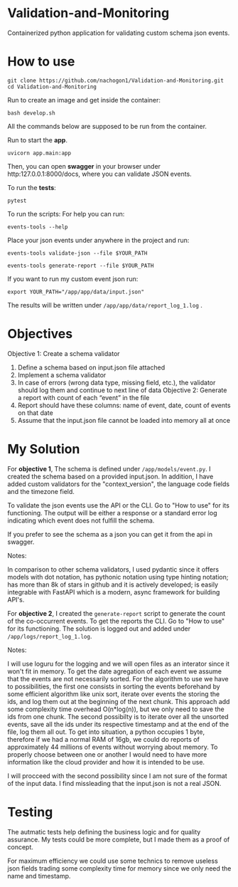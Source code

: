 # Validation-and-Monitoring
Containerized python application for validating custom schema json events.


# How to use

```
git clone https://github.com/nachogon1/Validation-and-Monitoring.git
cd Validation-and-Monitoring
```

Run to create an image and get inside the container:
```
bash develop.sh
```


All the commands below are supposed to be run from the container.

Run to start the **app**.
```
uvicorn app.main:app
```

Then, you can open **swagger** in your browser under http:127.0.0.1:8000/docs, 
where you can validate JSON events.


To run the **tests**: 

```
pytest
```

To run the scripts:
For help you can run:

```
events-tools --help 
```


Place your json events under anywhere in the project and run:

```
events-tools validate-json --file $YOUR_PATH
```


```
events-tools generate-report --file $YOUR_PATH
```


If you want to run my custom event json run:

```
export YOUR_PATH="/app/app/data/input.json"
```

The results will be written under `/app/app/data/report_log_1.log` .



# Objectives
Objective 1: Create a schema validator
1. Define a schema based on input.json file attached
2. Implement a schema validator
3. In case of errors (wrong data type, missing field, etc.), the validator should log them and
continue to next line of data
Objective 2: Generate a report with count of each “event” in the file
1. Report should have these columns: name of event, date, count of events on that date
2. Assume that the input.json file cannot be loaded into memory all at once

# My Solution

For **objective 1**, The schema is defined under `/app/models/event.py`. I created the schema based on a provided input.json.
In addition, I have added custom validators for the "context_version", the language code fields and the timezone field.

To validate the json events use the API or the CLI. Go to "How to use" for its functioning. The output will be either
a response or a standard error log indicating which event does not fulfill the schema.

If you prefer to see the schema as a json you can get it from the api in swagger.

Notes:

In comparison to other schema validators, I used pydantic since it offers models with dot notation,
has pythonic notation using type hinting notation; has more than 8k of stars in github
and it is actively developed; is easily integrable with FastAPI which is a modern, async framework for building API's.



For **objective 2**, I created the `generate-report` script to generate the count of the co-occurrent events.
To get the reports the CLI. Go to "How to use" for its functioning.
The solution is logged out and added under `/app/logs/report_log_1.log`.

Notes:

I will use loguru for the logging and we will open files as an interator since it won't fit in memory.
To get the date agregation of each event we assume that the events are not necessarily sorted.
For the algorithm to use we have to possibilities, the first one consists in sorting the events beforehand by some efficient
algorithm like unix sort, iterate over events the storing the ids, and log them out at the beginning of the next chunk.
This approach add some complexity time overhead O(n*log(n)), but we only need to save the ids from one chunk.
The second possibilty is to iterate over all the unsorted events, save all the ids under its respective timestamp and
at the end of the file, log them all out. To get into situation, a python occupies 1 byte, therefore if we had a normal RAM of 16gb, we could
do reports of approximately 44 millions of events without worrying about memory. To properly choose between one or 
another I would need to have more information like the cloud provider and how it is intended to be use.

I will procceed with the second possibility since I am not sure of the format of the input data.
I find missleading that the input.json is not a real JSON.

# Testing
The autmatic tests help defining the business logic and for quality assurance. My tests could be more complete,
but I made them as a proof of concept.






For maximum efficiency we could use some technics to remove useless json fields trading some complexity time for
memory since we only need the name and timestamp.